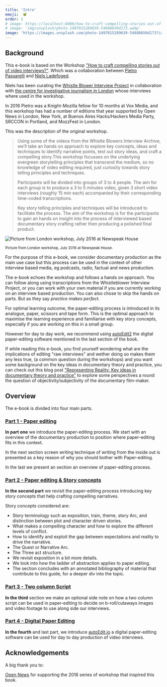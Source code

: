 ```yaml
---
title: 'Intro'
emoji:  📽 
order: 1
# image: https://localhost:8080/how-to-craft-compelling-stories-out-of-audio-video-interviews/img/wip_london_workshop_2016_2.jpg
# image: 'img/unsplash/photo-1497015289639-54688650d173.webp'
image: 'https://images.unsplash.com/photo-1497015289639-54688650d173?ixlib=rb-1.2.1&ixid=MnwxMjA3fDB8MHxwaG90by1wYWdlfHx8fGVufDB8fHx8&auto=format&fit=crop&w=2689&q=80'
---
```

<!-- # Intro -->

<!--  How to craft compelling stories out audio/video interviews -->

## Background

This e-book is based on the Workshop ["How to craft compelling stories out of video interviews?"](https://pietropassarelli.net/how-to-tell-compelling-stories-out-of-video-interviews.html). Which was a collaboration between [Pietro Passarelli](https://twitter.com/pietropassarell) and [Niels Ladefoged](https://twitter.com/insofar_media).

Niels has been curating the [Whistle Blower Interview Project](https://vimeo.com/whistleblowers) in collaboration with [the centre for investigative journalism in London](https://www.tcij.org/whistleblowers/whistleblower-interview-project) whose interviews where used in the workshop.

In 2016 Pietro was a Knight-Mozilla fellow for 10 months at Vox Media, and this workshop has had a number of editions that year supported by Open News in London, New York, at Buenos Aires Hacks/Hackers Media Party, SRCCON in Portland, and MozzFest in London.

This was the description of the original workshop.

> Using some of the videos from the Whistle Blowers Interview Archive, we’ll take an hands on approach to explore key concepts, ideas and techniques to identify narrative points, test out story ideas, and craft a compelling story.This workshop focusses on the underlying evergreen storytelling principles that transcend the medium, so no knowledge of video editing required, just curiosity towards story telling principles and techniques.
> 
> Participants will be divided into groups of 3 to 4 people. The aim for each group is to produce a 3 to 5 minutes video, given 3 short video interviews (roughly 15 min each) accompanied by their corresponding time-coded transcriptions.
> 
> Key story telling principles and techniques will be introduced to facilitate the process. The aim of the workshop is for the participants to gain an hands on insight into the process of interviewed based documentary story crafting rather then producing a polished final product.

![Picture from London workshop, July 2016 at Newspeak House]({{site.baseUrl}}/img/wip_london_workshop_2016_2.jpg)

<small>Picture from London workshop, July 2016 at Newspeak House.</small>

For the purpose of this e-book, we consider documentary production as the main use case but this process can be used in the context of other interview based media, eg podcasts, radio, factual and news production.

The e-book echoes the workshop and follows a hands on approach. You can follow along using transcriptions from the Whistleblower Interview Project, or you can work with your own material if you are currently working on an interview based production. You can also chose to skip the hands on parts. But as they say *practice makes perfect*.

For optimal learning outcome, the paper-editing process is introduced in its analogue, paper, scissors and tape form. This is the optimal approach to maximise the learning experience and familiarise with key story concepts, especially if you are working on this in a small group.

However for day to day work, we recommend using [autoEdit2](https://autoedit.io/) the digital paper-editing software mentioned in the last section of the book.

If while reading this e-book, you find yourself wondering what are the implications of editing "raw interviews" and wether doing so makes them any less true, (a common question during the workshops) and you want some background on the key ideas in documentary theory and practice, you can check out this blog post ["Representing Reality: Key ideas in documentary theory and practice"](https://pietropassarelli.net/doc.html) to explore some perspectives a round the question of objectivity/subjectivity of the documentary film-maker.  

## Overview

The e-book is divided into four main parts.

### [Part 1 - Paper editing](part-1-paper-editing)

**In part one** we introduce the paper-editing process. We start with an overview of the documentary production to position where paper-editing fits in this context.

In the next section screen writing technique of writing from the inside out is presented as a key reason of why you should bother with Paper-editing.

In the last we present an section an overview of paper-editing process.

### [Part 2 - Paper editing & Story concepts](part-2-story-concepts)

**In the second part** we revisit the paper-editing process introducing key story concepts that help crafting compelling narratives.

Story concepts considered are:

- Story terminology such as exposition, train, theme, story Arc, and distinction between plot and character driven stories.
- What makes a compelling character and how to explore the different levels of conflict.
- How to identify and exploit the gap between expectations and reality to drive the narrative.
- The Quest or Narrative Arc.
- The Three act structure.
- We revisit exposition in a bit more details.
- We look into how the ladder of abstraction applies to paper editing.
- The section concludes with an annotated bibliography of material that contribute to this guide, for a deeper div into the topic.

### [Part 3 - Two column Script](part-3-two-column-script)

**In the third** section we make an optional side note on how a two column script can be used in paper-editing to decide on b-roll/cutaways images and video footage to use along side our interviews.

### [Part 4 - Digital Paper Editing](part-4-digital-paper-editing)

**In the fourth** and last part, we introduce [autoEdit.io](https://autoedit.io/) a digital paper-editing software can be used for day to day production of video interviews.

## **Acknowledgements**

A big thank you to:

[Open News](https://opennews.org/) for supporting the 2016 series of workshop that inspired this book.